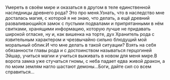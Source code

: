 <!--2025-08-10 22:32:52--><!--pdate:-->
Умереть в своём мире и оказаться в другом в теле единственной наследницы древнего рода? Это про меня.Узнать, что в наследство мне досталась магия, с которой я не знаю, что делать, а ещё древний разваливающийся замок с пустыми подвалами и припрятанными в нём свитками, хранящими информацию, которую лучше не придавать широкой огласке, ну и, как вишенка на торте, дух Хранитель рода с язвительным характером и чрезвычайно сильно блюдущий мой моральный облик.И что мне делать в такой ситуации? Взять на себя обязанности главы рода и с достоинством называться герцогиней Эйшар, учиться магии и учиться выживать в новом для меня мире.В ворота замка уже стучаться гномы, с неба падает едва живой дракон, а по моим землям нагло шастают демоны…Боги, дайте сил со всем справиться…